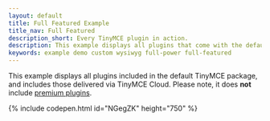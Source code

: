```yaml
---
layout: default
title: Full Featured Example
title_nav: Full Featured
description_short: Every TinyMCE plugin in action.
description: This example displays all plugins that come with the default TinyMCE package.
keywords: example demo custom wysiwyg full-power full-featured
---
```


This example displays all plugins included in the default TinyMCE package, and
includes those delivered via TinyMCE Cloud. Please note, it does **not**
include [premium plugins](/pricing/#demo-enterprise).

{% include codepen.html id="NGegZK" height="750" %}
